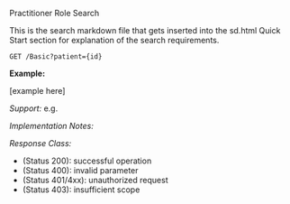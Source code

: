 Practitioner Role Search

This is the search markdown file that gets inserted into the sd.html Quick Start section for explanation of the search requirements.


`GET /Basic?patient={id}`

**Example:**

[example here]

*Support:* e.g. 

*Implementation Notes:*  

*Response Class:*

-   (Status 200): successful operation
-   (Status 400): invalid parameter
-   (Status 401/4xx): unauthorized request
-   (Status 403): insufficient scope
